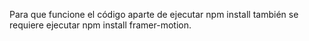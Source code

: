 Para que funcione el código aparte de ejecutar npm install también se requiere ejecutar npm install framer-motion.
